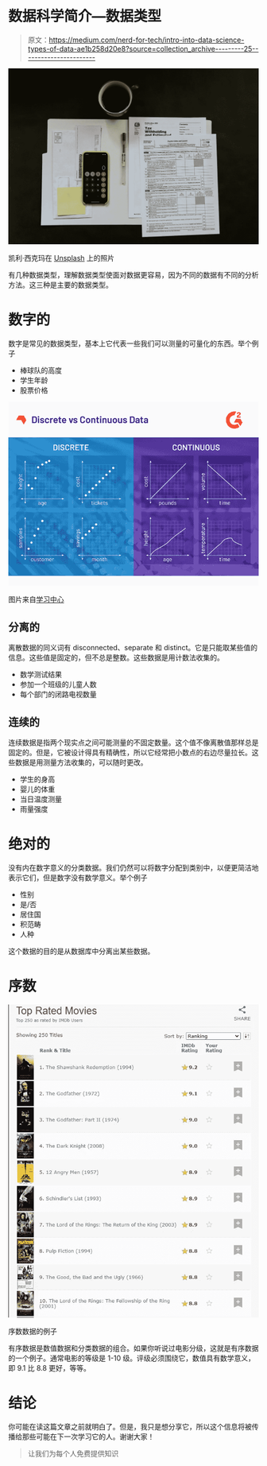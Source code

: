 # 数据科学简介—数据类型

> 原文：<https://medium.com/nerd-for-tech/intro-into-data-science-types-of-data-ae1b258d20e8?source=collection_archive---------25----------------------->

![](img/94cd417667aadb671ed6c2b233d4f415.png)

凯利·西克玛在 [Unsplash](/s/photos/data?utm_source=unsplash&utm_medium=referral&utm_content=creditCopyText) 上的照片

有几种数据类型，理解数据类型使面对数据更容易，因为不同的数据有不同的分析方法。这三种是主要的数据类型。

# 数字的

数字是常见的数据类型，基本上它代表一些我们可以测量的可量化的东西。举个例子

*   棒球队的高度
*   学生年龄
*   股票价格

![](img/e36a37fa4f596cea991b18a7adc84ec2.png)

图片来自[学习中心](https://learn.g2.com/discrete-vs-continuous-data)

## 分离的

离散数据的同义词有 disconnected、separate 和 distinct。它是只能取某些值的信息。这些值是固定的，但不总是整数。这些数据是用计数法收集的。

*   数学测试结果
*   参加一个班级的儿童人数
*   每个部门的闭路电视数量

## 连续的

连续数据是指两个现实点之间可能测量的不固定数量。这个值不像离散值那样总是固定的。但是，它被设计得具有精确性，所以它经常把小数点的右边尽量拉长。这些数据是用测量方法收集的，可以随时更改。

*   学生的身高
*   婴儿的体重
*   当日温度测量
*   雨量强度

# 绝对的

没有内在数字意义的分类数据。我们仍然可以将数字分配到类别中，以便更简洁地表示它们，但是数字没有数学意义。举个例子

*   性别
*   是/否
*   居住国
*   积范畴
*   人种

这个数据的目的是从数据库中分离出某些数据。

# 序数

![](img/ed3eadb89de2f20366f54207e6608289.png)

序数数据的例子

有序数据是数值数据和分类数据的组合。如果你听说过电影分级，这就是有序数据的一个例子。通常电影的等级是 1-10 级。评级必须围绕它，数值具有数学意义，即 9.1 比 8.8 更好，等等。

# 结论

你可能在读这篇文章之前就明白了。但是，我只是想分享它，所以这个信息将被传播给那些可能在下一次学习它的人。谢谢大家！

> 让我们为每个人免费提供知识